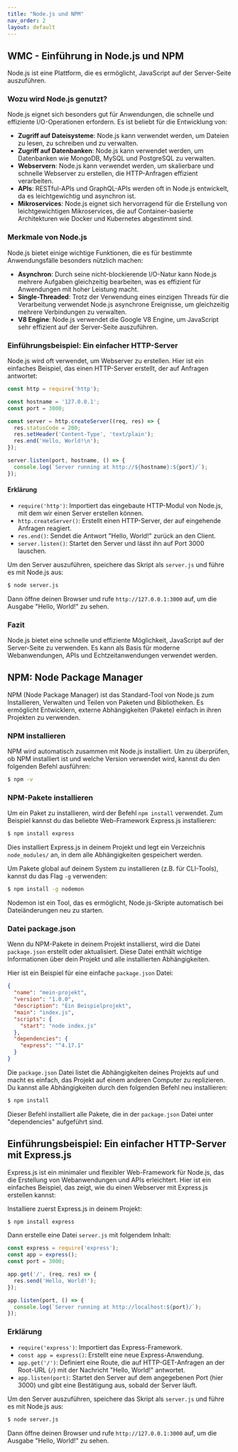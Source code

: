 ```yaml
---
title: "Node.js und NPM"
nav_order: 2
layout: default
---
```


## WMC - Einführung in Node.js und NPM

Node.js ist eine Plattform, die es ermöglicht, JavaScript auf der Server-Seite auszuführen.

### Wozu wird Node.js genutzt?

Node.js eignet sich besonders gut für Anwendungen, die schnelle und effiziente I/O-Operationen erfordern. Es ist beliebt für die Entwicklung von:

- **Zugriff auf Dateisysteme**: Node.js kann verwendet werden, um Dateien zu lesen, zu schreiben und zu verwalten.
- **Zugriff auf Datenbanken**: Node.js kann verwendet werden, um Datenbanken wie MongoDB, MySQL und PostgreSQL zu verwalten.
- **Webservern**: Node.js kann verwendet werden, um skalierbare und schnelle Webserver zu erstellen, die HTTP-Anfragen effizient verarbeiten.
- **APIs**: RESTful-APIs und GraphQL-APIs werden oft in Node.js entwickelt, da es leichtgewichtig und asynchron ist.
- **Mikroservices**: Node.js eignet sich hervorragend für die Erstellung von leichtgewichtigen Mikroservices, die auf Container-basierte Architekturen wie Docker und Kubernetes abgestimmt sind.

### Merkmale von Node.js

Node.js bietet einige wichtige Funktionen, die es für bestimmte Anwendungsfälle besonders nützlich machen:

- **Asynchron**: Durch seine nicht-blockierende I/O-Natur kann Node.js mehrere Aufgaben gleichzeitig bearbeiten, was es effizient für Anwendungen mit hoher Leistung macht.
- **Single-Threaded**: Trotz der Verwendung eines einzigen Threads für die Verarbeitung verwendet Node.js asynchrone Ereignisse, um gleichzeitig mehrere Verbindungen zu verwalten.
- **V8 Engine**: Node.js verwendet die Google V8 Engine, um JavaScript sehr effizient auf der Server-Seite auszuführen.

### Einführungsbeispiel: Ein einfacher HTTP-Server

Node.js wird oft verwendet, um Webserver zu erstellen. Hier ist ein einfaches Beispiel, das einen HTTP-Server erstellt, der auf Anfragen antwortet:

```javascript
const http = require('http');

const hostname = '127.0.0.1';
const port = 3000;

const server = http.createServer((req, res) => {
  res.statusCode = 200;
  res.setHeader('Content-Type', 'text/plain');
  res.end('Hello, World!\n');
});

server.listen(port, hostname, () => {
  console.log(`Server running at http://${hostname}:${port}/`);
});
```	

#### Erklärung

- `require('http')`: Importiert das eingebaute HTTP-Modul von Node.js, mit dem wir einen Server erstellen können.
- `http.createServer()`: Erstellt einen HTTP-Server, der auf eingehende Anfragen reagiert.
- `res.end()`: Sendet die Antwort "Hello, World!" zurück an den Client.
- `server.listen()`: Startet den Server und lässt ihn auf Port 3000 lauschen.

Um den Server auszuführen, speichere das Skript als `server.js` und führe es mit Node.js aus:

```bash
$ node server.js
```

Dann öffne deinen Browser und rufe `http://127.0.0.1:3000` auf, um die Ausgabe "Hello, World!" zu sehen.

### Fazit

Node.js bietet eine schnelle und effiziente Möglichkeit, JavaScript auf der Server-Seite zu verwenden. Es kann als Basis für moderne Webanwendungen, APIs und Echtzeitanwendungen verwendet werden.

## NPM: Node Package Manager

NPM (Node Package Manager) ist das Standard-Tool von Node.js zum Installieren, Verwalten und Teilen von Paketen und Bibliotheken. Es ermöglicht Entwicklern, externe Abhängigkeiten (Pakete) einfach in ihren Projekten zu verwenden.

### NPM installieren

NPM wird automatisch zusammen mit Node.js installiert. Um zu überprüfen, ob NPM installiert ist und welche Version verwendet wird, kannst du den folgenden Befehl ausführen:

```bash
$ npm -v
```

### NPM-Pakete installieren

Um ein Paket zu installieren, wird der Befehl `npm install` verwendet. Zum Beispiel kannst du das beliebte Web-Framework Express.js installieren:

```bash
$ npm install express
```

Dies installiert Express.js in deinem Projekt und legt ein Verzeichnis `node_modules/` an, in dem alle Abhängigkeiten gespeichert werden.

Um Pakete global auf deinem System zu installieren (z.B. für CLI-Tools), kannst du das Flag `-g` verwenden:

```bash
$ npm install -g nodemon
```

Nodemon ist ein Tool, das es ermöglicht, Node.js-Skripte automatisch bei Dateiänderungen neu zu starten.

### Datei package.json

Wenn du NPM-Pakete in deinem Projekt installierst, wird die Datei `package.json` erstellt oder aktualisiert. Diese Datei enthält wichtige Informationen über dein Projekt und alle installierten Abhängigkeiten.

Hier ist ein Beispiel für eine einfache `package.json` Datei:

```json
{
  "name": "mein-projekt",
  "version": "1.0.0",
  "description": "Ein Beispielprojekt",
  "main": "index.js",
  "scripts": {
    "start": "node index.js"
  },
  "dependencies": {
    "express": "^4.17.1"
  }
}
```

Die `package.json` Datei listet die Abhängigkeiten deines Projekts auf und macht es einfach, das Projekt auf einem anderen Computer zu replizieren. Du kannst alle Abhängigkeiten durch den folgenden Befehl neu installieren:

```bash
$ npm install
```

Dieser Befehl installiert alle Pakete, die in der `package.json` Datei unter "dependencies" aufgeführt sind.

## Einführungsbeispiel: Ein einfacher HTTP-Server mit Express.js

Express.js ist ein minimaler und flexibler Web-Framework für Node.js, das die Erstellung von Webanwendungen und APIs erleichtert. Hier ist ein einfaches Beispiel, das zeigt, wie du einen Webserver mit Express.js erstellen kannst:

Installiere zuerst Express.js in deinem Projekt:
```bash
$ npm install express
```

Dann erstelle eine Datei `server.js` mit folgendem Inhalt:

```javascript
const express = require('express');
const app = express();
const port = 3000;

app.get('/', (req, res) => {
  res.send('Hello, World!');
});

app.listen(port, () => {
  console.log(`Server running at http://localhost:${port}/`);
});
```

### Erklärung

- `require('express')`: Importiert das Express-Framework.
- `const app = express()`: Erstellt eine neue Express-Anwendung.
- `app.get('/')`: Definiert eine Route, die auf HTTP-GET-Anfragen an der Root-URL (`/`) mit der Nachricht "Hello, World!" antwortet.
- `app.listen(port)`: Startet den Server auf dem angegebenen Port (hier 3000) und gibt eine Bestätigung aus, sobald der Server läuft.


Um den Server auszuführen, speichere das Skript als `server.js` und führe es mit Node.js aus:

```bash
$ node server.js
```

Dann öffne deinen Browser und rufe `http://127.0.0.1:3000` auf, um die Ausgabe "Hello, World!" zu sehen.

